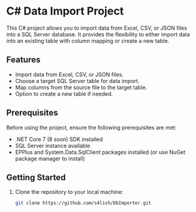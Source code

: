 # C# Data Import Project

This C# project allows you to import data from Excel, CSV, or JSON files into a SQL Server database. It provides the flexibility to either import data into an existing table with column mapping or create a new table.

## Features

- Import data from Excel, CSV, or JSON files.
- Choose a target SQL Server table for data import.
- Map columns from the source file to the target table.
- Option to create a new table if needed.

## Prerequisites

Before using the project, ensure the following prerequisites are met:

- .NET Core 7 (8 soon) SDK installed
- SQL Server instance available
- EPPlus and System.Data.SqlClient packages installed (or use NuGet package manager to install)

## Getting Started

1. Clone the repository to your local machine:

   ```bash
   git clone https://github.com/s4lish/DbImporter.git
